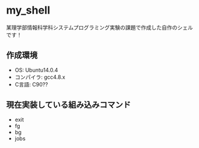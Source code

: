 # my_shell  

某理学部情報科学科システムプログラミング実験の課題で作成した自作のシェルです！  
## 作成環境
- OS: Ubuntu14.0.4
- コンパイラ: gcc4.8.x
- C言語: C90??

## 現在実装している組み込みコマンド  
- exit
- fg
- bg
- jobs
